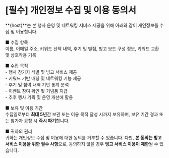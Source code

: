 # [필수] 개인정보 수집 및 이용 동의서

**{host}**는 본 행사 운영 및 네트워킹 서비스 제공을 위해 아래와 같이 개인정보를 수집 및 이용합니다.

■ 수집 항목  
이름, 이메일 주소, 키워드 선택 내역, 후기 및 별점, 빙고 보드 구성 정보, 키워드 교환 및 상호작용 기록

■ 수집 목적  
\- 행사 참가자 식별 및 빙고 서비스 제공  
\- 키워드 기반 매칭 및 네트워킹 기능 제공  
\- 후기 및 참여 내역 기반 통계 분석  
\- 이벤트 참여 확인 및 기념품 지급  
\- 추후 행사 기획 및 운영 개선에 활용

■ 보유 및 이용 기간  
수집일로부터 **최대 5년**간 보관 또는 이용 목적 달성 시까지 보유하며, 보유 기간 경과 또는 참가자 요청 시 **즉시 파기**합니다.

■ 귀하의 권리  
귀하는 개인정보 수집 및 이용에 대한 동의를 거부할 수 있습니다. 다만, **본 동의는 빙고 서비스 이용을 위한 필수 사항**으로, 동의하지 않을 경우 **빙고 서비스 이용이 제한**될 수 있습니다.